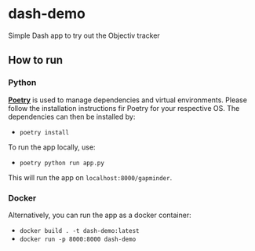 # dash-demo
Simple Dash app to try out the Objectiv tracker

## How to run

### Python

[**Poetry**](https://python-poetry.org/) is used to manage dependencies and virtual environments. Please
follow the installation instructions fir Poetry for your respective OS. The dependencies
can then be installed by:

- `poetry install`

To run the app locally, use:

- `poetry python run app.py`

This will run the app on `localhost:8000/gapminder`.

### Docker

Alternatively, you can run the app as a docker container:

- `docker build . -t dash-demo:latest`
- `docker run -p 8000:8000 dash-demo`
